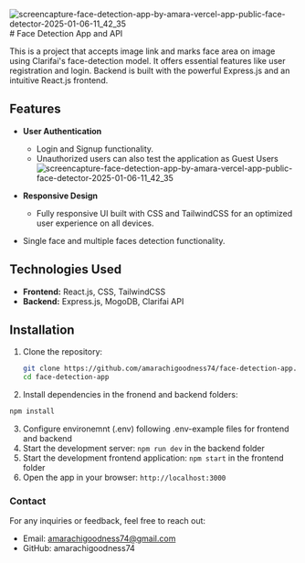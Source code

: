 ![screencapture-face-detection-app-by-amara-vercel-app-public-face-detector-2025-01-06-11_42_35](https://github.com/user-attachments/assets/4f4cfbc0-f548-4067-a309-23260905cc4f)# Face Detection App and API

This is a project that accepts image link and marks face area on image using Clarifai's face-detection model. It offers essential features like user registration and login. Backend is built with the powerful Express.js and an intuitive React.js frontend.

## Features

- **User Authentication**
  - Login and Signup functionality.
  - Unauthorized users can also test the application as Guest Users
![screencapture-face-detection-app-by-amara-vercel-app-public-face-detector-2025-01-06-11_42_35](https://github.com/user-attachments/assets/ed23b3e5-abec-41d9-90d6-b24b46b926d1)
    
- **Responsive Design**
  - Fully responsive UI built with CSS and TailwindCSS for an optimized user experience on all devices.
- Single face and multiple faces detection functionality.

## Technologies Used

- **Frontend:** React.js, CSS, TailwindCSS
- **Backend:** Express.js, MogoDB, Clarifai API

## Installation

1. Clone the repository:
   ```bash
   git clone https://github.com/amarachigoodness74/face-detection-app.git
   cd face-detection-app
   ```
2. Install dependencies in the fronend and backend folders:

```bash
npm install
```

3. Configure environemnt (.env) following .env-example files for frontend and backend
4. Start the development server: `npm run dev` in the backend folder
5. Start the development frontend application: `npm start` in the frontend folder
6. Open the app in your browser: `http://localhost:3000`

### Contact

For any inquiries or feedback, feel free to reach out:

- Email: amarachigoodness74@gmail.com
- GitHub: amarachigoodness74
